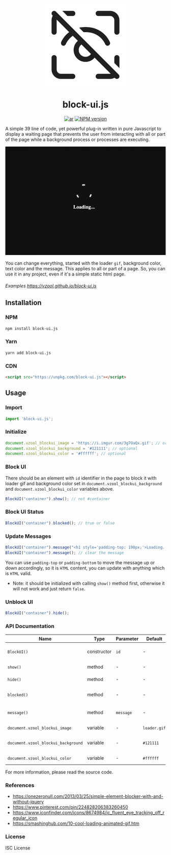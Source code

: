
<div style="text-align: center;">

![Library Logo](images/logo.png)
# block-ui.js

<p>
<a href="https://github.com/vzool/block-ui.js/blob/main/README.ar.md"><img src="https://img.shields.io/badge/lang-ar-green.svg" alt="ar" data-canonical-src="https://img.shields.io/badge/lang-en-green.svg" style="max-width: 100%;"></a>
<a href="https://npmjs.org/package/block-ui.js" title="View this project on NPM"><img src="https://img.shields.io/npm/v/block-ui.js.svg" alt="NPM version" /></a>
</p>
</div>

A simple 39 line of code, yet powerful plug-in written in pure Javascript to display a waiting page that prevents the user from interacting with all or part of the page while a background process or processes are executing.

![Screenshot](images/screenshot.gif)

You can change everything, started with the loader `gif`, background color, text color and the message.
This applies to all or part of a page.
So, you can use it in any project, even if it's a simple static html page.

###### Examples https://vzool.github.io/block-ui.js

## Installation

### NPM

```bash
npm install block-ui.js
```

### Yarn

```bash
yarn add block-ui.js
```

### CDN

```html
<script src="https://unpkg.com/block-ui.js"></script>
```

## Usage

### Import

```javascript
import 'block-ui.js';
```

### Initialize

```javascript
document.vzool_blockui_image = 'https://i.imgur.com/3g7OaQx.gif'; // or local file like loader.gif
document.vzool_blockui_background = '#121111'; // optional
document.vzool_blockui_color = '#ffffff'; // optional
```

### Block UI

There should be an element with `id` identifier in the page to block it with loader gif and background color set in `document.vzool_blockui_background` and `document.vzool_blockui_color` variables above.

```javascript
BlockUI("container").show(); // not #container
```

### Block UI Status

```javascript
BlockUI("container").blocked(); // true or false
```

### Update Messages


```javascript
BlockUI("container").message("<h1 style='padding-top: 190px;'>Loading...</h1>"); // set message
BlockUI("container").message(); // clear the message
```

You can use `padding-top` or `padding-bottom` to move the message up or down accordingly, so it is `HTML` content, you can update with anything which is `HTML` valid.

* Note: it should be initialized with calling `show()` method first, otherwise it will not work and just return `false`.

### Unblock UI

```javascript
BlockUI("container").hide();
```

### API Documentation

Name | Type | Parameter | Default | Description
--- | --- | --- | --- | ---
`BlockUI()` | constructor | `id` | - | Create a new instance
`show()` | method | - | - | Show the block UI
`hide()` | method | - | - | Hide the block UI
`blocked()` | method | - | - | Check if the block UI is shown
`message()` | method | `message` | - | Set or clear the message
`document.vzool_blockui_image` | variable | - | `loader.gif` | Set or clear the image
`document.vzool_blockui_background` | variable | - | `#121111` | Set or clear the background
`document.vzool_blockui_color` | variable | - | `#ffffff` | Set or clear the color

For more information, please read the source code.

### References

- https://onezeronull.com/2013/03/25/simple-element-blocker-with-and-without-jquery
- https://www.pinterest.com/pin/224828206383260450
- https://www.iconfinder.com/icons/8674984/ic_fluent_eye_tracking_off_regular_icon
- https://smashinghub.com/10-cool-loading-animated-gif.htm

### License

ISC License